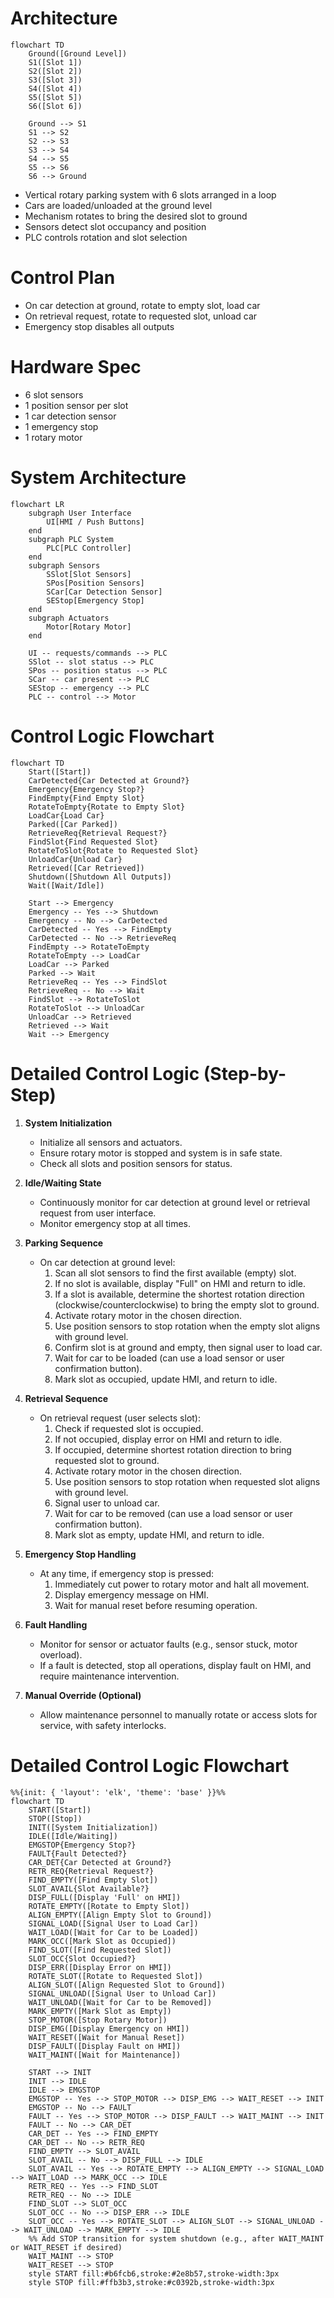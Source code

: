 # Architecture

```mermaid
flowchart TD
    Ground([Ground Level])
    S1([Slot 1])
    S2([Slot 2])
    S3([Slot 3])
    S4([Slot 4])
    S5([Slot 5])
    S6([Slot 6])

    Ground --> S1
    S1 --> S2
    S2 --> S3
    S3 --> S4
    S4 --> S5
    S5 --> S6
    S6 --> Ground
```

- Vertical rotary parking system with 6 slots arranged in a loop
- Cars are loaded/unloaded at the ground level
- Mechanism rotates to bring the desired slot to ground
- Sensors detect slot occupancy and position
- PLC controls rotation and slot selection

# Control Plan
- On car detection at ground, rotate to empty slot, load car
- On retrieval request, rotate to requested slot, unload car
- Emergency stop disables all outputs

# Hardware Spec
- 6 slot sensors
- 1 position sensor per slot
- 1 car detection sensor
- 1 emergency stop
- 1 rotary motor

# System Architecture

```mermaid
flowchart LR
    subgraph User Interface
        UI[HMI / Push Buttons]
    end
    subgraph PLC System
        PLC[PLC Controller]
    end
    subgraph Sensors
        SSlot[Slot Sensors]
        SPos[Position Sensors]
        SCar[Car Detection Sensor]
        SEStop[Emergency Stop]
    end
    subgraph Actuators
        Motor[Rotary Motor]
    end

    UI -- requests/commands --> PLC
    SSlot -- slot status --> PLC
    SPos -- position status --> PLC
    SCar -- car present --> PLC
    SEStop -- emergency --> PLC
    PLC -- control --> Motor
```

# Control Logic Flowchart

```mermaid
flowchart TD
    Start([Start])
    CarDetected{Car Detected at Ground?}
    Emergency{Emergency Stop?}
    FindEmpty{Find Empty Slot}
    RotateToEmpty{Rotate to Empty Slot}
    LoadCar{Load Car}
    Parked([Car Parked])
    RetrieveReq{Retrieval Request?}
    FindSlot{Find Requested Slot}
    RotateToSlot{Rotate to Requested Slot}
    UnloadCar{Unload Car}
    Retrieved([Car Retrieved])
    Shutdown([Shutdown All Outputs])
    Wait([Wait/Idle])

    Start --> Emergency
    Emergency -- Yes --> Shutdown
    Emergency -- No --> CarDetected
    CarDetected -- Yes --> FindEmpty
    CarDetected -- No --> RetrieveReq
    FindEmpty --> RotateToEmpty
    RotateToEmpty --> LoadCar
    LoadCar --> Parked
    Parked --> Wait
    RetrieveReq -- Yes --> FindSlot
    RetrieveReq -- No --> Wait
    FindSlot --> RotateToSlot
    RotateToSlot --> UnloadCar
    UnloadCar --> Retrieved
    Retrieved --> Wait
    Wait --> Emergency
```

# Detailed Control Logic (Step-by-Step)

1. **System Initialization**
   - Initialize all sensors and actuators.
   - Ensure rotary motor is stopped and system is in safe state.
   - Check all slots and position sensors for status.

2. **Idle/Waiting State**
   - Continuously monitor for car detection at ground level or retrieval request from user interface.
   - Monitor emergency stop at all times.

3. **Parking Sequence**
   - On car detection at ground level:
     1. Scan all slot sensors to find the first available (empty) slot.
     2. If no slot is available, display "Full" on HMI and return to idle.
     3. If a slot is available, determine the shortest rotation direction (clockwise/counterclockwise) to bring the empty slot to ground.
     4. Activate rotary motor in the chosen direction.
     5. Use position sensors to stop rotation when the empty slot aligns with ground level.
     6. Confirm slot is at ground and empty, then signal user to load car.
     7. Wait for car to be loaded (can use a load sensor or user confirmation button).
     8. Mark slot as occupied, update HMI, and return to idle.

4. **Retrieval Sequence**
   - On retrieval request (user selects slot):
     1. Check if requested slot is occupied.
     2. If not occupied, display error on HMI and return to idle.
     3. If occupied, determine shortest rotation direction to bring requested slot to ground.
     4. Activate rotary motor in the chosen direction.
     5. Use position sensors to stop rotation when requested slot aligns with ground level.
     6. Signal user to unload car.
     7. Wait for car to be removed (can use a load sensor or user confirmation button).
     8. Mark slot as empty, update HMI, and return to idle.

5. **Emergency Stop Handling**
   - At any time, if emergency stop is pressed:
     1. Immediately cut power to rotary motor and halt all movement.
     2. Display emergency message on HMI.
     3. Wait for manual reset before resuming operation.

6. **Fault Handling**
   - Monitor for sensor or actuator faults (e.g., sensor stuck, motor overload).
   - If a fault is detected, stop all operations, display fault on HMI, and require maintenance intervention.

7. **Manual Override (Optional)**
   - Allow maintenance personnel to manually rotate or access slots for service, with safety interlocks.

# Detailed Control Logic Flowchart

```mermaid
%%{init: { 'layout': 'elk', 'theme': 'base' }}%%
flowchart TD
    START([Start])
    STOP([Stop])
    INIT([System Initialization])
    IDLE([Idle/Waiting])
    EMGSTOP{Emergency Stop?}
    FAULT{Fault Detected?}
    CAR_DET{Car Detected at Ground?}
    RETR_REQ{Retrieval Request?}
    FIND_EMPTY([Find Empty Slot])
    SLOT_AVAIL{Slot Available?}
    DISP_FULL([Display 'Full' on HMI])
    ROTATE_EMPTY([Rotate to Empty Slot])
    ALIGN_EMPTY([Align Empty Slot to Ground])
    SIGNAL_LOAD([Signal User to Load Car])
    WAIT_LOAD([Wait for Car to be Loaded])
    MARK_OCC([Mark Slot as Occupied])
    FIND_SLOT([Find Requested Slot])
    SLOT_OCC{Slot Occupied?}
    DISP_ERR([Display Error on HMI])
    ROTATE_SLOT([Rotate to Requested Slot])
    ALIGN_SLOT([Align Requested Slot to Ground])
    SIGNAL_UNLOAD([Signal User to Unload Car])
    WAIT_UNLOAD([Wait for Car to be Removed])
    MARK_EMPTY([Mark Slot as Empty])
    STOP_MOTOR([Stop Rotary Motor])
    DISP_EMG([Display Emergency on HMI])
    WAIT_RESET([Wait for Manual Reset])
    DISP_FAULT([Display Fault on HMI])
    WAIT_MAINT([Wait for Maintenance])

    START --> INIT
    INIT --> IDLE
    IDLE --> EMGSTOP
    EMGSTOP -- Yes --> STOP_MOTOR --> DISP_EMG --> WAIT_RESET --> INIT
    EMGSTOP -- No --> FAULT
    FAULT -- Yes --> STOP_MOTOR --> DISP_FAULT --> WAIT_MAINT --> INIT
    FAULT -- No --> CAR_DET
    CAR_DET -- Yes --> FIND_EMPTY
    CAR_DET -- No --> RETR_REQ
    FIND_EMPTY --> SLOT_AVAIL
    SLOT_AVAIL -- No --> DISP_FULL --> IDLE
    SLOT_AVAIL -- Yes --> ROTATE_EMPTY --> ALIGN_EMPTY --> SIGNAL_LOAD --> WAIT_LOAD --> MARK_OCC --> IDLE
    RETR_REQ -- Yes --> FIND_SLOT
    RETR_REQ -- No --> IDLE
    FIND_SLOT --> SLOT_OCC
    SLOT_OCC -- No --> DISP_ERR --> IDLE
    SLOT_OCC -- Yes --> ROTATE_SLOT --> ALIGN_SLOT --> SIGNAL_UNLOAD --> WAIT_UNLOAD --> MARK_EMPTY --> IDLE
    %% Add STOP transition for system shutdown (e.g., after WAIT_MAINT or WAIT_RESET if desired)
    WAIT_MAINT --> STOP
    WAIT_RESET --> STOP
    style START fill:#b6fcb6,stroke:#2e8b57,stroke-width:3px
    style STOP fill:#ffb3b3,stroke:#c0392b,stroke-width:3px
```

